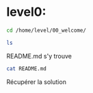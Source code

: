 # level0: 
```sh
cd /home/level/00_welcome/

```
```sh
ls
```
README.md s'y trouve
```sh
cat README.md
```
Récupérer la solution 
